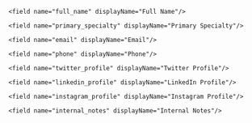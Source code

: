 <page id="coachesCreate" type="Create" table="coaches" name="Create Coach">

  <pageSection type="fields">



   <subSection name="Identity">

    <field name="full_name" displayName="Full Name"/>

    <field name="primary_specialty" displayName="Primary Specialty"/>

   </subSection>



   <subSection name="Contact">

    <field name="email" displayName="Email"/>

    <field name="phone" displayName="Phone"/>

   </subSection>



   <subSection name="Profiles">

    <field name="twitter_profile" displayName="Twitter Profile"/>

    <field name="linkedin_profile" displayName="LinkedIn Profile"/>

    <field name="instagram_profile" displayName="Instagram Profile"/>

   </subSection>



   <subSection name="Internal">

    <field name="internal_notes" displayName="Internal Notes"/>

   </subSection>



  </pageSection>

</page>

